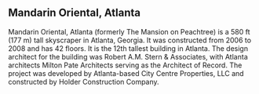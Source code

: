 ## Mandarin Oriental, Atlanta

Mandarin Oriental, Atlanta (formerly The Mansion on Peachtree) is a 580 ft (177 m) tall skyscraper in Atlanta, Georgia. It was constructed from 2006 to 2008 and has 42 floors. It is the 12th tallest building in Atlanta. The design architect for the building was Robert A.M. Stern & Associates, with Atlanta architects Milton Pate Architects serving as the Architect of Record. The project was developed by Atlanta-based City Centre Properties, LLC and constructed by Holder Construction Company.
